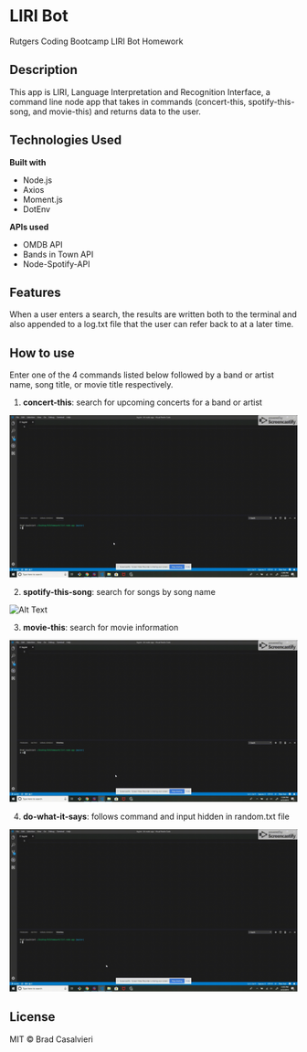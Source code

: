 # LIRI Bot
Rutgers Coding Bootcamp LIRI Bot Homework

## Description
This app is LIRI, Language Interpretation and Recognition Interface, a command line node app that takes in commands (concert-this, spotify-this-song, and movie-this) and returns data to the user.

## Technologies Used
**Built with**
- Node.js
- Axios
- Moment.js
- DotEnv

**APIs used**
- OMDB API
- Bands in Town API
- Node-Spotify-API

## Features
When a user enters a search, the results are written both to the terminal and also appended to a log.txt file that the user can refer back to at a later time.

## How to use
Enter one of the 4 commands listed below followed by a band or artist name, song title, or movie title respectively.
1. **concert-this**: search for upcoming concerts for a band or artist

![Alt Text](./gifs/concert-this-demo.gif)

2. **spotify-this-song**: search for songs by song name

![Alt Text](./gifs/spotify-this-song-demo.gif)

3. **movie-this**: search for movie information

![Alt Text](./gifs/movie-this-demo.gif)

4. **do-what-it-says**: follows command and input hidden in random.txt file

![Alt Text](./gifs/do-what-it-says-demo.gif)

## License
MIT © Brad Casalvieri